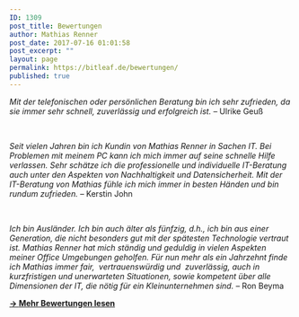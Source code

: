 ```yaml
---
ID: 1309
post_title: Bewertungen
author: Mathias Renner
post_date: 2017-07-16 01:01:58
post_excerpt: ""
layout: page
permalink: https://bitleaf.de/bewertungen/
published: true
---
```

<span class="lesscontent"><em>Mit der telefonischen oder persönlichen Beratung bin ich sehr zufrieden, da sie immer sehr schnell, zuverlässig und erfolgreich ist.</em>
– Ulrike Geuß
</span>

&nbsp;

<span class="lesscontent"><em>Seit vielen Jahren bin ich Kundin von Mathias Renner in Sachen IT. Bei Problemen mit meinem PC kann ich mich immer auf seine schnelle Hilfe verlassen. Sehr schätze ich die professionelle und individuelle IT-Beratung auch unter den Aspekten von Nachhaltigkeit und Datensicherheit. Mit der IT-Beratung von Mathias fühle ich mich immer in besten Händen und bin rundum zufrieden.</em>
– Kerstin John</span>

&nbsp;

<em>Ich bin Ausländer. Ich bin auch älter als fünfzig, d.h., ich bin aus einer Generation, die nicht besonders gut mit der spätesten Technologie vertraut ist. Mathias Renner hat mich ständig und geduldig in vielen Aspekten meiner Office Umgebungen geholfen. Für nun mehr als ein Jahrzehnt finde ich Mathias immer fair,  vertrauenswürdig und  zuverlässig, auch in kurzfristigen und unerwarteten Situationen, sowie kompetent über alle Dimensionen der IT, die nötig für ein Kleinunternehmen sind.</em>
– Ron Beyma

<a href="https://www.google.de/maps/place/Bitleaf+-+Sustainable+IT-Service/@52.4830036,13.3590427,17z/data=!4m5!3m4!1s0x47a8503e2a8b58b3:0xfb19788757bfd107!8m2!3d52.4830004!4d13.3612314" target="_blank" rel="noopener"><strong>-&gt; </strong><strong>Mehr Bewertungen lesen</strong> </a>

&nbsp;